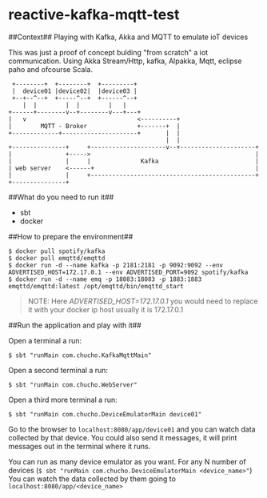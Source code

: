 # reactive-kafka-mqtt-test #

##Context##
Playing with Kafka, Akka and MQTT to emulate ioT devices

This was just a proof of concept bulding "from scratch" a iot communication. 
Using Akka Stream/Http, kafka, Alpakka, Mqtt, eclipse paho and ofcourse Scala.

```$xslt
 +--------+  +--------+  +---------+
 |  device01 |device02|  |device03 |
 +--+--^--+  +-----^--+  +------^--+
    |  |        |  |        |   |
+------+--------v--+--------v---+---+
|   v                               <----------+
|        MQTT - Broker              +-------+  |
+-------------+---------------------+       |  |
                                            |  |
+---------------+     +---------------------v--+---------------------+
|               +----->                                              |
|               |     |              Kafka                           |
| web server    <------+                                             |
|               |     +----------------------------------------------+
+---------------+
```

##What do you need to run it##
   - sbt
   - docker
   
##How to prepare the environment##
```shell
$ docker pull spotify/kafka
$ docker pull emqttd/emqttd
$ docker run -d --name kafka -p 2181:2181 -p 9092:9092 --env ADVERTISED_HOST=172.17.0.1 --env ADVERTISED_PORT=9092 spotify/kafka
$ docker run -d --name emq -p 18083:18083 -p 1883:1883 emqttd/emqttd:latest /opt/emqttd/bin/emqttd_start
```
> NOTE: Here _ADVERTISED_HOST=172.17.0.1_ you would need to replace it with your docker ip host usually it is 172.17.0.1

##Run the application and play with it##

Open a terminal a run:
```shell
$ sbt "runMain com.chucho.KafkaMqttMain"
```
Open a second terminal a run:
```shell
$ sbt "runMain com.chucho.WebServer"
```
Open a third more terminal a run:
```shell
$ sbt "runMain com.chucho.DeviceEmulatorMain device01"
```

Go to the browser to `localhost:8080/app/device01` and you can watch data collected by that device. 
You could also send it messages, it will print messages out in the terminal where it runs.
 
You can run as many device emulator as you want. For any N number of devices
(`$ sbt "runMain com.chucho.DeviceEmulatorMain <device_name>"`) 
You can watch the data collected by them going to `localhost:8080/app/<device_name>` 





